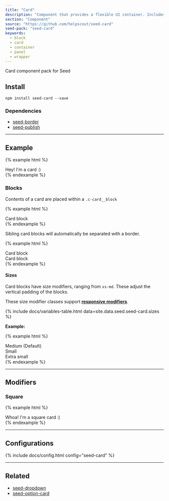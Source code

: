 ```yaml
---
title: "Card"
description: "Component that provides a flexible UI container. Includes support for a variation of sizes."
section: "Component"
source: "https://github.com/helpscout/seed-card"
seed-pack: "seed-card"
keywords:
  - block
  - card
  - container
  - panel
  - wrapper
---
```


Card component pack for Seed


## Install

```
npm install seed-card --save
```


### Dependencies

* [seed-border](/seed/packs/seed-border)
* [seed-publish](/seed/packs/seed-publish)


---


## Example

{% example html %}
<div class="c-card">
  Hey! I'm a card :)
</div>
{% endexample %}



### Blocks

Contents of a card are placed within a `.c-card__block`

{% example html %}
<div class="c-card">
  <div class="c-card__block">
    Card block
  </div>
</div>
{% endexample %}


Sibling card blocks will automatically be separated with a border.

{% example html %}
<div class="c-card">
  <div class="c-card__block">
    Card block
  </div>
  <div class="c-card__block">
    Card block
  </div>
</div>
{% endexample %}


#### Sizes

Card blocks have size modifiers, ranging from `xs-md`. These adjust the vertical padding of the blocks.

These size modifier classes support **[responsive modifiers](/seed/packs/seed-breakpoints/#responsive-modifiers)**.

{% include docs/variables-table.html data=site.data.seed.seed-card.sizes %}

**Example:**

{% example html %}
<div class="c-card">
  <div class="c-card__block c-card__block--md">
    Medium (Default)
  </div>
  <div class="c-card__block c-card__block--sm">
    Small
  </div>
  <div class="c-card__block c-card__block--xs">
    Extra small
  </div>
</div>
{% endexample %}


---


## Modifiers

### Square

{% example html %}
<div class="c-card c-card--square">
  <div class="c-card__block">
    Whoa! I'm a square card :)
  </div>
</div>
{% endexample %}



---



## Configurations


{% include docs/config.html config="seed-card" %}



---



## Related

* [seed-dropdown](/seed/packs/seed-dropdown)
* [seed-option-card](/seed/packs/seed-option-card)
